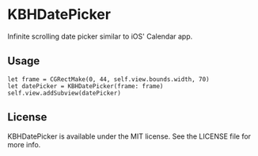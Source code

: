 # KBHDatePicker
Infinite scrolling date picker similar to iOS' Calendar app.

## Usage

```
let frame = CGRectMake(0, 44, self.view.bounds.width, 70)
let datePicker = KBHDatePicker(frame: frame)
self.view.addSubview(datePicker)
```

## License

KBHDatePicker is available under the MIT license. See the LICENSE file for more info.
